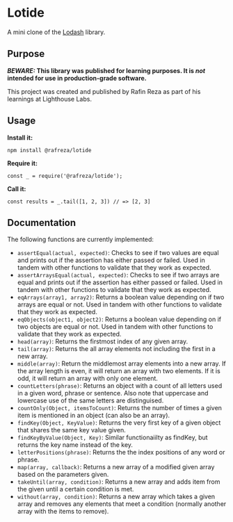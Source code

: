 # Lotide

A mini clone of the [Lodash](https://lodash.com) library.

## Purpose

**_BEWARE:_ This library was published for learning purposes. It is _not_ intended for use in production-grade software.**

This project was created and published by Rafin Reza as part of his learnings at Lighthouse Labs. 

## Usage

**Install it:**

`npm install @rafreza/lotide`

**Require it:**

`const _ = require('@rafreza/lotide');`

**Call it:**

`const results = _.tail([1, 2, 3]) // => [2, 3]`

## Documentation

The following functions are currently implemented:

* `assertEqual(actual, expected)`: Checks to see if two values are equal and prints out if the assertion has either passed or failed. Used in tandem with other functions to validate that they work as expected.
* `assertArraysEqual(actual, expected)`: Checks to see if two arrays are equal and prints out if the assertion has either passed or failed. Used in tandem with other functions to validate that they work as expected.
* `eqArrays(array1, array2)`: Returns a boolean value depending on if two arrays are equal or not. Used in tandem with other functions to validate that they work as expected.
* `eqObjects(object1, object2)`: Returns a boolean value depending on if two objects are equal or not. Used in tandem with other functions to validate that they work as expected.
* `head(array)`: Returns the firstmost index of any given array.
* `tail(array)`: Returns the all array elements not including the first in a new array.
* `middle(array)`: Return the middlemost array elements into a new array. If the array length is even, it will return an array with two elements. If it is odd, it will return an array with only one element.
* `countLetters(phrase)`: Returns an object with a count of all letters used in a given word, phrase or sentence. Also note that uppercase and lowercase use of the same letters are distinguised.
* `countOnly(Object, itemsToCount)`: Returns the number of times a given item is mentioned in an object (can also be an array).
* `findKey(Object, KeyValue)`: Returns the very first key of a given object that shares the same key value given.
* `findKeyByValue(Object, Key)`: Similar functionaiilty as findKey, but returns the key name instead of the key.
* `letterPositions(phrase)`: Returns the the index positions of any word or phrase.
* `map(array, callback)`: Returns a new array of a modified given array based on the parameters given.
* `takeUntil(array, condition)`: Returns a new array and adds item from the given until a certain condition is met.
* `without(array, condition)`: Returns a new array which takes a given array and removes any elements that meet a condition (normally another array with the items to remove).
